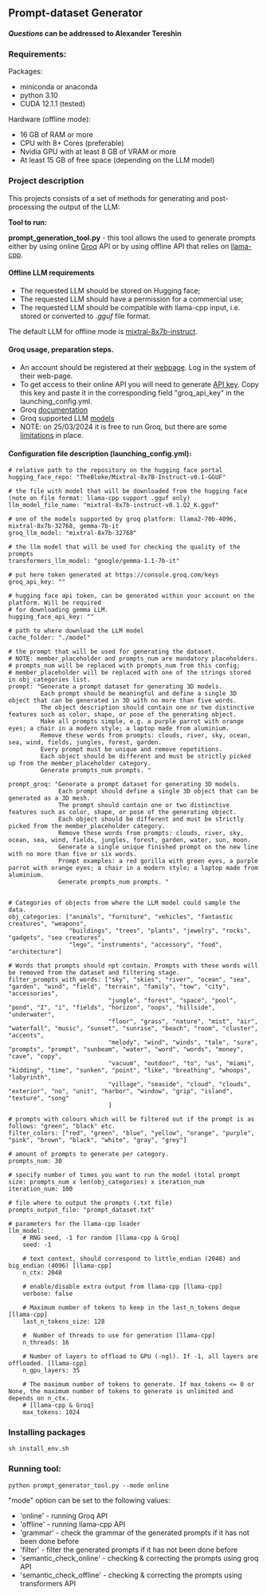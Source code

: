## Prompt-dataset Generator
#### *Questions* can be addressed to Alexander Tereshin

### Requirements:

Packages:
- miniconda or anaconda
- python 3.10
- CUDA 12.1.1 (tested)

Hardware (offline mode):

- 16 GB of RAM or more
- CPU with 8+ Cores (preferable)
- Nvidia GPU with at least 8 GB of VRAM or more
- At least 15 GB of free space (depending on the LLM model)

### Project description
This projects consists of a set of methods for generating and post-processing the output of the LLM: 

**Tool to run:**

**prompt_generation_tool.py** - this tool allows the used to generate prompts either by using online [Groq](https://groq.com/) API
or by using offline API that relies on [llama-cpp](https://github.com/abetlen/llama-cpp-python).

#### Offline LLM requirements
 
- The requested LLM should be stored on Hugging face;
- The requested LLM should have a permission for a commercial use;
- The requested LLM should be compatible with llama-cpp input, i.e. stored or converted to *.gguf* file format.

The default LLM for offline mode is [mixtral-8x7b-instruct](https://huggingface.co/TheBloke/Mixtral-8x7B-Instruct-v0.1-GGUF).


#### Groq usage, preparation steps.

- An account should be registered at their [webpage](https://groq.com/). Log in the system of their web-page.
- To get access to their online API you will need to generate [API key](https://console.groq.com/keys). Copy this key
and paste it in the corresponding field "groq_api_key" in the launching_config.yml.
- Groq [documentation](https://console.groq.com/docs/quickstart)
- Groq supported LLM [models](https://console.groq.com/docs/models) 
- NOTE: on 25/03/2024 it is free to run Groq, but there are some [limitations](https://console.groq.com/docs/rate-limits) in place.


#### Configuration file description (launching_config.yml):
```shell
# relative path to the repository on the hugging face portal
hugging_face_repo: "TheBloke/Mixtral-8x7B-Instruct-v0.1-GGUF"

# the file with model that will be downloaded from the hugging face (note on file format: llama-cpp support .gguf only)
llm_model_file_name: "mixtral-8x7b-instruct-v0.1.Q2_K.gguf"

# one of the models supported by groq platform: llama2-70b-4096, mixtral-8x7b-32768, gemma-7b-it
groq_llm_model: "mixtral-8x7b-32768"

# the llm model that will be used for checking the quality of the prompts
transformers_llm_model: "google/gemma-1.1-7b-it"

# put here token generated at https://console.groq.com/keys
groq_api_key: ""

# hugging face api token, can be generated within your account on the platform. Will be required
# for downloading gemma LLM.
hugging_face_api_key: ""

# path to where download the LLM model
cache_folder: "./model"

# the prompt that will be used for generating the dataset.
# NOTE: member_placeholder and prompts_num are mandatory placeholders.
# prompts_num will be replaced with prompts_num from this config;
# member_placeholder will be replaced with one of the strings stored in obj_categories list.
prompt: "Generate a prompt dataset for generating 3D models. 
         Each prompt should be meaningful and define a single 3D object that can be generated in 3D with no more than five words. 
         The object description should contain one or two distinctive features such as color, shape, or pose of the generating object. 
         Make all prompts simple, e.g. a purple parrot with orange eyes; a chair in a modern style; a laptop made from aluminium.  
         Remove these words from prompts: clouds, river, sky, ocean, sea, wind, fields, jungles, forest, garden.
         Every prompt must be unique and remove repetitions.
         Each object should be different and must be strictly picked up from the member_placeholder category. 
         Generate prompts_num prompts. "

prompt_groq: "Generate a prompt dataset for generating 3D models. 
              Each prompt should define a single 3D object that can be generated as a 3D mesh. 
              The prompt should contain one or two distinctive features such as color, shape, or pose of the generating object.  
              Each object should be different and must be strictly picked from the member_placeholder category. 
              Remove these words from prompts: clouds, river, sky, ocean, sea, wind, fields, jungles, forest, garden, water, sun, moon. 
              Generate a single unique finished prompt on the new line with no more than five or six words.
              Prompt examples: a red gorilla with green eyes, a purple parrot with orange eyes; a chair in a modern style; a laptop made from aluminium. 
              Generate prompts_num prompts. "


# Categories of objects from where the LLM model could sample the data.
obj_categories: ["animals", "furniture", "vehicles", "fantastic creatures", "weapons",
                 "buildings", "trees", "plants", "jewelry", "rocks", "gadgets", "sea creatures",
                 "lego", "instruments", "accessory", "food", "architecture"]

# Words that prompts should npt contain. Prompts with these words will be removed from the dataset and filtering stage.
filter_prompts_with_words: ["sky", "skies", "river", "ocean", "sea", "garden", "wind", "field", "terrain", "family", "tow", "city", "accessories",
                            "jungle", "forest", "space", "pool", "pond", "I", "i", "fields", "horizon", "oops", "hillside", "underwater",
                            "floor", "grass", "nature", "mist", "air", "waterfall", "music", "sunset", "sunrise", "beach", "room", "cluster", "accents",
                            "melody", "wind", "winds", "tale", "sure", "prompts", "prompt", "sunbeam", "water", "word", "words", "money", "cave", "copy",
                            "vacuum", "outdoor", "to", "us", "miami", "kidding", "time", "sunken", "point", "like", "breathing", "whoops", "labyrinth",
                            "village", "seaside", "cloud", "clouds", "exterior", "no", "unit", "harbor", "window", "grip", "island", "texture", "song"
                            ]

# prompts with colours which will be filtered out if the prompt is as follows: "green", "black" etc.
filter_colors: ["red", "green", "blue", "yellow", "orange", "purple", "pink", "brown", "black", "white", "gray", "grey"]

# amount of prompts to generate per category.
prompts_num: 30

# specify number of times you want to run the model (total prompt size: prompts_num x len(obj_categories) x iteration_num
iteration_num: 100

# file where to output the prompts (.txt file)
prompts_output_file: "prompt_dataset.txt"

# parameters for the llama-cpp loader
llm_model:
    # RNG seed, -1 for random [llama-cpp & Groq]
    seed: -1

    # text context, should correspond to little_endian (2048) and big_endian (4096) [llama-cpp]
    n_ctx: 2048

    # enable/disable extra output from llama-cpp [llama-cpp]
    verbose: false

    # Maximum number of tokens to keep in the last_n_tokens deque [llama-cpp]
    last_n_tokens_size: 128

    #  Number of threads to use for generation [llama-cpp]
    n_threads: 16

    # Number of layers to offload to GPU (-ngl). If -1, all layers are offloaded. [llama-cpp]
    n_gpu_layers: 35

    # The maximum number of tokens to generate. If max_tokens <= 0 or None, the maximum number of tokens to generate is unlimited and depends on n_ctx.
    # [llama-cpp & Groq]
    max_tokens: 1024
```

### Installing packages
```commandline
sh install_env.sh
```

### Running tool:
```commandline
python prompt_generator_tool.py --mode online
```
"mode" option can be set to the following values:

- 'online'  - running Groq API
- 'offline' - running llama-cpp API
- 'grammar' - check the grammar of the generated prompts if it has not been done before
- 'filter'  - filter the generated prompts if it has not been done before
- 'semantic_check_online' - checking & correcting the prompts using groq API
- 'semantic_check_offline' - checking & correcting the prompts using transformers API
